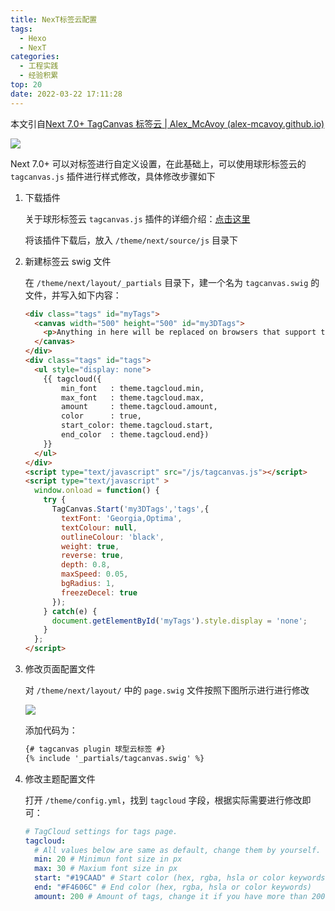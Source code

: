 ```yaml
---
title: NexT标签云配置
tags:
  - Hexo
  - NexT
categories:
  - 工程实践
  - 经验积累
top: 20
date: 2022-03-22 17:11:28
---
```


本文引自[Next 7.0+ TagCanvas 标签云 | Alex_McAvoy (alex-mcavoy.github.io)](https://alex-mcavoy.github.io/hexo/7be258c0.html)

![](https://download.kezhi.tech/img/20220322172925.jpg)

<!--more-->

Next 7.0+ 可以对标签进行自定义设置，在此基础上，可以使用球形标签云的 `tagcanvas.js` 插件进行样式修改，具体修改步骤如下



1. 下载插件

   关于球形标签云 `tagcanvas.js` 插件的详细介绍：[点击这里](http://www.goat1000.com/tagcanvas.php)

   将该插件下载后，放入 `/theme/next/source/js` 目录下



2. 新建标签云 swig 文件

   在 `/theme/next/layout/_partials` 目录下，建一个名为 `tagcanvas.swig` 的文件，并写入如下内容：

   ```html
   <div class="tags" id="myTags">
     <canvas width="500" height="500" id="my3DTags">
       <p>Anything in here will be replaced on browsers that support the canvas element</p>
     </canvas>
   </div>
   <div class="tags" id="tags">
     <ul style="display: none">
       {{ tagcloud({
           min_font   : theme.tagcloud.min,
           max_font   : theme.tagcloud.max,
           amount     : theme.tagcloud.amount,
           color      : true,
           start_color: theme.tagcloud.start,
           end_color  : theme.tagcloud.end})
       }}
     </ul>
   </div>
   <script type="text/javascript" src="/js/tagcanvas.js"></script>
   <script type="text/javascript" >
     window.onload = function() {
       try {
         TagCanvas.Start('my3DTags','tags',{
           textFont: 'Georgia,Optima',
           textColour: null,
           outlineColour: 'black',
           weight: true,
           reverse: true,
           depth: 0.8,
           maxSpeed: 0.05,
           bgRadius: 1,
           freezeDecel: true
         });
       } catch(e) {
         document.getElementById('myTags').style.display = 'none';
       }
     };
   </script>
   ```

3. 修改页面配置文件

   对 `/theme/next/layout/` 中的 `page.swig` 文件按照下图所示进行进行修改

   ![](https://download.kezhi.tech/img/20220322171837.png)

   添加代码为：

   ```html
   {# tagcanvas plugin 球型云标签 #}
   {% include '_partials/tagcanvas.swig' %}
   ```

4. 修改主题配置文件

   打开 `/theme/config.yml`，找到 `tagcloud` 字段，根据实际需要进行修改即可：

   ```yaml
   # TagCloud settings for tags page.
   tagcloud:
     # All values below are same as default, change them by yourself.
     min: 20 # Minimun font size in px
     max: 30 # Maxium font size in px
     start: "#19CAAD" # Start color (hex, rgba, hsla or color keywords)
     end: "#F4606C" # End color (hex, rgba, hsla or color keywords)
     amount: 200 # Amount of tags, change it if you have more than 200 tags
   ```

   
